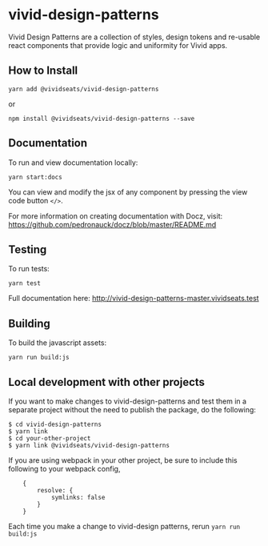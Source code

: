 # vivid-design-patterns

Vivid Design Patterns are a collection of styles, design tokens and re-usable react components that provide logic and uniformity for Vivid apps.

## How to Install
`yarn add @vividseats/vivid-design-patterns`

or

`npm install @vividseats/vivid-design-patterns --save`

  
## Documentation
To run and view documentation locally:

`yarn start:docs`

You can view and modify the jsx of any component by pressing the view code button `</>`.

For more information on creating documentation with Docz, visit: https://github.com/pedronauck/docz/blob/master/README.md


## Testing
To run tests:

`yarn test`


Full documentation here: http://vivid-design-patterns-master.vividseats.test

## Building
To build the javascript assets:

`yarn run build:js`

## Local development with other projects
If you want to make changes to vivid-design-patterns and test them in a separate project without the need to publish the package, do the following:

```$xslt
$ cd vivid-design-patterns
$ yarn link
$ cd your-other-project
$ yarn link @vividseats/vivid-design-patterns
``` 

If you are using webpack in your other project, be sure to include this following to your webpack config,

```$xslt
    {
        resolve: {
            symlinks: false
        }
    }
```

Each time you make a change to vivid-design patterns, rerun `yarn run build:js`
